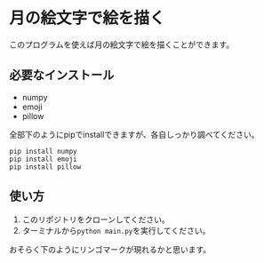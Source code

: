 # 月の絵文字で絵を描く

このプログラムを使えば月の絵文字で絵を描くことができます。

## 必要なインストール
- numpy
- emoji
- pillow

全部下のようにpipでinstallできますが、各自しっかり調べてください。

```command
pip install numpy
pip install emoji
pip install pillow
```

## 使い方
1. このリポジトリをクローンしてください。
2. ターミナルから`python main.py`を実行してください。

おそらく下のようにリンゴマークが現れるかと思います。
